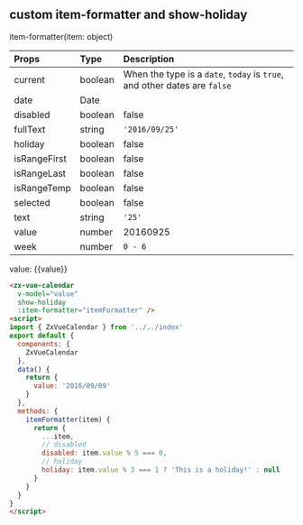 ## custom item-formatter and show-holiday

item-formatter(item: object) 

|Props|Type|Description|
|:--|:--|:--|
|current | boolean | When the type is a `date`, `today` is `true`, and other dates are `false`|
|date | Date | |
|disabled | boolean | false|
|fullText | string | `'2016/09/25'` |
|holiday | boolean | false|
|isRangeFirst | boolean | false|
|isRangeLast | boolean | false|
|isRangeTemp | boolean | false|
|selected | boolean | false|
|text | string | `'25'` |
|value | number | 20160925 |
|week | number | `0 - 6 `|

value: {{value}}

```html
<zx-vue-calendar
  v-model="value"
  show-holiday
  :item-formatter="itemFormatter" />
<script>
import { ZxVueCalendar } from '../../index'
export default {
  components: {
    ZxVueCalendar
  },
  data() {
    return {
      value: '2016/09/09'
    }
  },
  methods: {
    itemFormatter(item) {
      return {
        ...item,
        // disabled
        disabled: item.value % 5 === 0,
        // holiday
        holiday: item.value % 3 === 1 ? 'This is a holiday!' : null
      }
    }
  }
}
</script>
```

